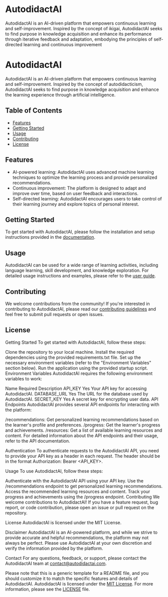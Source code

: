 # AutodidactAI
AutodidactAI is an AI-driven platform that empowers continuous learning and self-improvement. Inspired by the concept of ikigai, AutodidactAI seeks to find purpose in knowledge acquisition and enhance its performance through iterative feedback and adaptation, embodying the principles of self-directed learning and continuous improvement
# AutodidactAI

AutodidactAI is an AI-driven platform that empowers continuous learning and self-improvement. Inspired by the concept of autodidacticism, AutodidactAI seeks to find purpose in knowledge acquisition and enhance the learning experience through artificial intelligence.

## Table of Contents

- [Features](#features)
- [Getting Started](#getting-started)
- [Usage](#usage)
- [Contributing](#contributing)
- [License](#license)

## Features

- AI-powered learning: AutodidactAI uses advanced machine learning techniques to optimize the learning process and provide personalized recommendations.
- Continuous improvement: The platform is designed to adapt and improve over time, based on user feedback and interactions.
- Self-directed learning: AutodidactAI encourages users to take control of their learning journey and explore topics of personal interest.

## Getting Started

To get started with AutodidactAI, please follow the installation and setup instructions provided in the [documentation](link-to-documentation).

## Usage

AutodidactAI can be used for a wide range of learning activities, including language learning, skill development, and knowledge exploration. For detailed usage instructions and examples, please refer to the [user guide](link-to-user-guide).

## Contributing

We welcome contributions from the community! If you're interested in contributing to AutodidactAI, please read our [contributing guidelines](link-to-contributing-guidelines) and feel free to submit pull requests or open issues.

## License
Getting Started
To get started with AutodidactAI, follow these steps:

Clone the repository to your local machine.
Install the required dependencies using the provided requirements.txt file.
Set up the necessary environment variables (refer to the "Environment Variables" section below).
Run the application using the provided startup script.
Environment Variables
AutodidactAI requires the following environment variables to work:

Name	Required	Description
API_KEY	Yes	Your API key for accessing AutodidactAI.
DATABASE_URL	Yes	The URL for the database used by AutodidactAI.
SECRET_KEY	Yes	A secret key for encrypting user data.
API Endpoints
AutodidactAI provides several API endpoints for interacting with the platform:

/recommendations: Get personalized learning recommendations based on the learner's profile and preferences.
/progress: Get the learner's progress and achievements.
/resources: Get a list of available learning resources and content.
For detailed information about the API endpoints and their usage, refer to the API documentation.

Authentication
To authenticate requests to the AutodidactAI API, you need to provide your API key as a header in each request. The header should be in the format Authorization: Bearer <API_KEY>.

Usage
To use AutodidactAI, follow these steps:

Authenticate with the AutodidactAI API using your API key.
Use the /recommendations endpoint to get personalized learning recommendations.
Access the recommended learning resources and content.
Track your progress and achievements using the /progress endpoint.
Contributing
We welcome contributions to AutodidactAI! If you have a feature request, bug report, or code contribution, please open an issue or pull request on the repository.

License
AutodidactAI is licensed under the MIT License.

Disclaimer
AutodidactAI is an AI-powered platform, and while we strive to provide accurate and helpful recommendations, the platform may not always be perfect. Please use AutodidactAI at your own discretion and verify the information provided by the platform.

Contact
For any questions, feedback, or support, please contact the AutodidactAI team at contact@autodidactai.com.

Please note that this is a generic template for a README file, and you should customize it to match the specific features and details of AutodidactAI.
AutodidactAI is licensed under the [MIT License](link-to-license). For more information, please see the [LICENSE](link-to-license-file) file.
